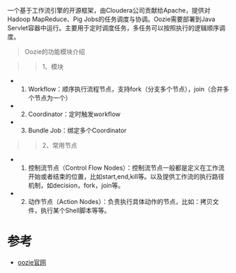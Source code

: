 


一个基于工作流引擎的开源框架，由Cloudera公司贡献给Apache，提供对Hadoop MapReduce、Pig Jobs的任务调度与协调。Oozie需要部署到Java Servlet容器中运行。主要用于定时调度任务，多任务可以按照执行的逻辑顺序调度。


> Oozie的功能模块介绍

>> 1、模块

- 1) Workflow：顺序执行流程节点，支持fork（分支多个节点），join（合并多个节点为一个）
- 2) Coordinator：定时触发workflow
- 3) Bundle Job：绑定多个Coordinator

>> 2、常用节点

- 1) 控制流节点（Control Flow Nodes）：控制流节点一般都是定义在工作流开始或者结束的位置，比如start,end,kill等。以及提供工作流的执行路径机制，如decision，fork，join等。

- 2) 动作节点（Action  Nodes）：负责执行具体动作的节点，比如：拷贝文件，执行某个Shell脚本等等。



# 参考

- [oozie官网](https://oozie.apache.org/)















































